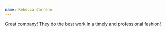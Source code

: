 ```yaml
---
name: Rebecca Carreno
---
```


Great company! They do the best work in a timely and professional fashion!
